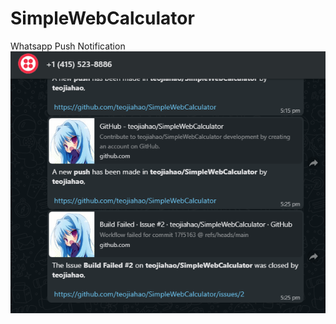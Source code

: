 # SimpleWebCalculator

Whatsapp Push Notification
![Whatsapp](https://raw.githubusercontent.com/teojiahao/SimpleWebCalculator/main/images/whatsapp.PNG)
